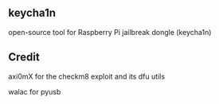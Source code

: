 ## keycha1n

open-source tool for Raspberry Pi jailbreak dongle (keycha1n)

## Credit

axi0mX for the checkm8 exploit and its dfu utils

walac for pyusb